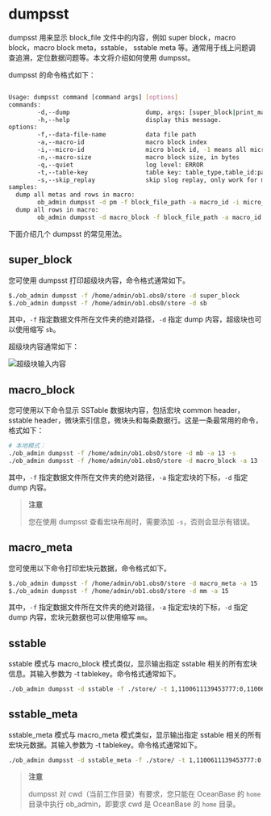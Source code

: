 # dumpsst

dumpsst 用来显示 block_file 文件中的内容，例如 super block，macro block，macro block meta，sstable， sstable meta 等。通常用于线上问题调查追溯，定位数据问题等。本文将介绍如何使用 dumpsst。

dumpsst 的命令格式如下：

```bash

Usage: dumpsst command [command args] [options]
commands:
        -d,--dump                     dump, args: [super_block|print_macro|macro_block|macro_meta|sstable|sstable_meta]
        -h,--help                     display this message.
options:
        -f,--data-file-name           data file path
        -a,--macro-id                 macro block index
        -i,--micro-id                 micro block id, -1 means all micro blocks
        -n,--macro-size               macro block size, in bytes
        -q,--quiet                    log level: ERROR
        -t,--table-key                table key: table_type,table_id:partition_id,index_id,base_version:multi_version_start:snapshot_version,start_log_ts:end_log_ts:max_log_ts,major_version
        -s,--skip_replay              skip slog replay, only work for macro_block mode
samples:
  dump all metas and rows in macro:
        ob_admin dumpsst -d pm -f block_file_path -a macro_id -i micro_id
  dump all rows in macro:
        ob_admin dumpsst -d macro_block -f block_file_path -a macro_id -i micro_id: dump rows in macro
```

下面介绍几个 dumpsst 的常见用法。

## super_block

您可使用 dumpsst 打印超级块内容，命令格式通常如下。

```bash
$./ob_admin dumpsst -f /home/admin/ob1.obs0/store -d super_block
$./ob_admin dumpsst -f /home/admin/ob1.obs0/store -d sb
```

其中，`-f` 指定数据文件所在文件夹的绝对路径，`-d` 指定 dump 内容，超级块也可以使用缩写 `sb`。

超级块内容通常如下：

![超级块输入内容](https://help-static-aliyun-doc.aliyuncs.com/assets/img/zh-CN/6606618361/p360259.png)

## macro_block

您可使用以下命令显示 SSTable 数据块内容，包括宏块 common header，sstable header，微块索引信息，微块头和每条数据行。这是一条最常用的命令，格式如下：

```bash
# 本地模式：
./ob_admin dumpsst -f /home/admin/ob1.obs0/store -d mb -a 13 -s
./ob_admin dumpsst -f /home/admin/ob1.obs0/store -d macro_block -a 13 -s
```

其中，`-f` 指定数据文件所在文件夹的绝对路径，`-a` 指定宏块的下标，`-d` 指定 dump 内容。

> **注意**
>
> 您在使用 dumpsst 查看宏块布局时，需要添加 `-s`，否则会显示有错误。

## macro_meta

您可使用以下命令打印宏块元数据，命令格式如下。

```bash
$./ob_admin dumpsst -f /home/admin/ob1.obs0/store -d macro_meta -a 15
$./ob_admin dumpsst -f /home/admin/ob1.obs0/store -d mm -a 15
```

其中，`-f` 指定数据文件所在文件夹的绝对路径，`-a` 指定宏块的下标，`-d` 指定 dump 内容，宏块元数据也可以使用缩写 `mm`。

## sstable

sstable 模式与 macro_block 模式类似，显示输出指定 sstable 相关的所有宏块信息。其输入参数为 -t tablekey。命令格式通常如下。

```bash
./ob_admin dumpsst -d sstable -f ./store/ -t 1,1100611139453777:0,1100611139453777,0:1637564201580068:1637564201580068,0:0:0,4
```

## sstable_meta

sstable_meta 模式与 macro_meta 模式类似，显示输出指定 sstable 相关的所有宏块元数据。其输入参数为 -t tablekey。命令格式通常如下。

```bash
./ob_admin dumpsst -d sstable_meta -f ./store/ -t 1,1100611139453777:0,1100611139453777,0:1637564201580068:1637564201580068,0:0:0,4
```

> **注意**
>
> dumpsst 对 cwd（当前工作目录）有要求，您只能在 OceanBase 的 `home` 目录中执行 ob_admin，即要求 cwd 是 OceanBase 的 `home` 目录。
